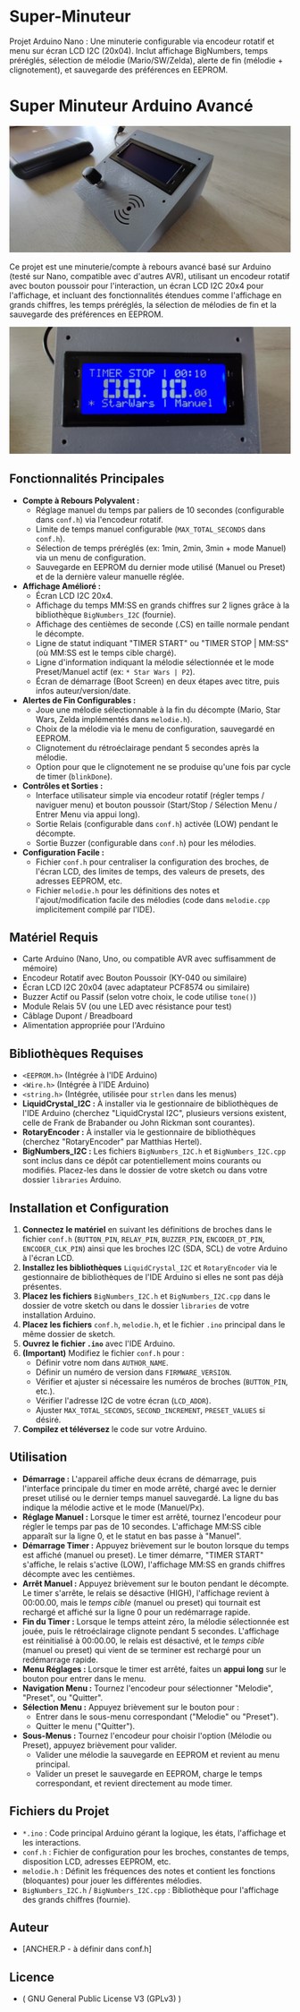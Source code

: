 # Super-Minuteur
Projet Arduino Nano : Une minuterie configurable via encodeur rotatif et menu sur écran LCD I2C (20x04). Inclut affichage BigNumbers, temps préréglés, sélection de mélodie (Mario/SW/Zelda), alerte de fin (mélodie + clignotement), et sauvegarde des préférences en EEPROM.
# Super Minuteur Arduino Avancé

![Super Minuteur Biotier](./images/IMG_20250426_120038.jpg)

Ce projet est une minuterie/compte à rebours avancé basé sur Arduino (testé sur Nano, compatible avec d'autres AVR), utilisant un encodeur rotatif avec bouton poussoir pour l'interaction, un écran LCD I2C 20x4 pour l'affichage, et incluant des fonctionnalités étendues comme l'affichage en grands chiffres, les temps préréglés, la sélection de mélodies de fin et la sauvegarde des préférences en EEPROM.

![Super Minuteur Ecran](./images/IMG_20250426_120127.jpg)

## Fonctionnalités Principales

* **Compte à Rebours Polyvalent :**
    * Réglage manuel du temps par paliers de 10 secondes (configurable dans `conf.h`) via l'encodeur rotatif.
    * Limite de temps manuel configurable (`MAX_TOTAL_SECONDS` dans `conf.h`).
    * Sélection de temps préréglés (ex: 1min, 2min, 3min + mode Manuel) via un menu de configuration.
    * Sauvegarde en EEPROM du dernier mode utilisé (Manuel ou Preset) et de la dernière valeur manuelle réglée.
* **Affichage Amélioré :**
    * Écran LCD I2C 20x4.
    * Affichage du temps MM:SS en grands chiffres sur 2 lignes grâce à la bibliothèque `BigNumbers_I2C` (fournie).
    * Affichage des centièmes de seconde (.CS) en taille normale pendant le décompte.
    * Ligne de statut indiquant "TIMER START" ou "TIMER STOP | MM:SS" (où MM:SS est le temps cible chargé).
    * Ligne d'information indiquant la mélodie sélectionnée et le mode Preset/Manuel actif (ex: `* Star Wars | P2`).
    * Écran de démarrage (Boot Screen) en deux étapes avec titre, puis infos auteur/version/date.
* **Alertes de Fin Configurables :**
    * Joue une mélodie sélectionnable à la fin du décompte (Mario, Star Wars, Zelda implémentés dans `melodie.h`).
    * Choix de la mélodie via le menu de configuration, sauvegardé en EEPROM.
    * Clignotement du rétroéclairage pendant 5 secondes après la mélodie.
    * Option pour que le clignotement ne se produise qu'une fois par cycle de timer (`blinkDone`).
* **Contrôles et Sorties :**
    * Interface utilisateur simple via encodeur rotatif (régler temps / naviguer menu) et bouton poussoir (Start/Stop / Sélection Menu / Entrer Menu via appui long).
    * Sortie Relais (configurable dans `conf.h`) activée (LOW) pendant le décompte.
    * Sortie Buzzer (configurable dans `conf.h`) pour les mélodies.
* **Configuration Facile :**
    * Fichier `conf.h` pour centraliser la configuration des broches, de l'écran LCD, des limites de temps, des valeurs de presets, des adresses EEPROM, etc.
    * Fichier `melodie.h` pour les définitions des notes et l'ajout/modification facile des mélodies (code dans `melodie.cpp` implicitement compilé par l'IDE).

## Matériel Requis

* Carte Arduino (Nano, Uno, ou compatible AVR avec suffisamment de mémoire)
* Encodeur Rotatif avec Bouton Poussoir (KY-040 ou similaire)
* Écran LCD I2C 20x04 (avec adaptateur PCF8574 ou similaire)
* Buzzer Actif ou Passif (selon votre choix, le code utilise `tone()`)
* Module Relais 5V (ou une LED avec résistance pour test)
* Câblage Dupont / Breadboard
* Alimentation appropriée pour l'Arduino

## Bibliothèques Requises

* `<EEPROM.h>` (Intégrée à l'IDE Arduino)
* `<Wire.h>` (Intégrée à l'IDE Arduino)
* `<string.h>` (Intégrée, utilisée pour `strlen` dans les menus)
* **LiquidCrystal_I2C :** À installer via le gestionnaire de bibliothèques de l'IDE Arduino (cherchez "LiquidCrystal I2C", plusieurs versions existent, celle de Frank de Brabander ou John Rickman sont courantes).
* **RotaryEncoder :** À installer via le gestionnaire de bibliothèques (cherchez "RotaryEncoder" par Matthias Hertel).
* **BigNumbers_I2C :** Les fichiers `BigNumbers_I2C.h` et `BigNumbers_I2C.cpp` sont inclus dans ce dépôt car potentiellement moins courants ou modifiés. Placez-les dans le dossier de votre sketch ou dans votre dossier `libraries` Arduino.

## Installation et Configuration

1.  **Connectez le matériel** en suivant les définitions de broches dans le fichier `conf.h` (`BUTTON_PIN`, `RELAY_PIN`, `BUZZER_PIN`, `ENCODER_DT_PIN`, `ENCODER_CLK_PIN`) ainsi que les broches I2C (SDA, SCL) de votre Arduino à l'écran LCD.
2.  **Installez les bibliothèques** `LiquidCrystal_I2C` et `RotaryEncoder` via le gestionnaire de bibliothèques de l'IDE Arduino si elles ne sont pas déjà présentes.
3.  **Placez les fichiers** `BigNumbers_I2C.h` et `BigNumbers_I2C.cpp` dans le dossier de votre sketch ou dans le dossier `libraries` de votre installation Arduino.
4.  **Placez les fichiers** `conf.h`, `melodie.h`, et le fichier `.ino` principal dans le même dossier de sketch.
5.  **Ouvrez le fichier `.ino`** avec l'IDE Arduino.
6.  **(Important)** Modifiez le fichier `conf.h` pour :
    * Définir votre nom dans `AUTHOR_NAME`.
    * Définir un numéro de version dans `FIRMWARE_VERSION`.
    * Vérifier et ajuster si nécessaire les numéros de broches (`BUTTON_PIN`, etc.).
    * Vérifier l'adresse I2C de votre écran (`LCD_ADDR`).
    * Ajuster `MAX_TOTAL_SECONDS`, `SECOND_INCREMENT`, `PRESET_VALUES` si désiré.
7.  **Compilez et téléversez** le code sur votre Arduino.

## Utilisation

* **Démarrage :** L'appareil affiche deux écrans de démarrage, puis l'interface principale du timer en mode arrêté, chargé avec le dernier preset utilisé ou le dernier temps manuel sauvegardé. La ligne du bas indique la mélodie active et le mode (Manuel/Px).
* **Réglage Manuel :** Lorsque le timer est arrêté, tournez l'encodeur pour régler le temps par pas de 10 secondes. L'affichage MM:SS cible apparaît sur la ligne 0, et le statut en bas passe à "Manuel".
* **Démarrage Timer :** Appuyez brièvement sur le bouton lorsque du temps est affiché (manuel ou preset). Le timer démarre, "TIMER START" s'affiche, le relais s'active (LOW), l'affichage MM:SS en grands chiffres décompte avec les centièmes.
* **Arrêt Manuel :** Appuyez brièvement sur le bouton pendant le décompte. Le timer s'arrête, le relais se désactive (HIGH), l'affichage revient à 00:00.00, mais le *temps cible* (manuel ou preset) qui tournait est rechargé et affiché sur la ligne 0 pour un redémarrage rapide.
* **Fin du Timer :** Lorsque le temps atteint zéro, la mélodie sélectionnée est jouée, puis le rétroéclairage clignote pendant 5 secondes. L'affichage est réinitialisé à 00:00.00, le relais est désactivé, et le *temps cible* (manuel ou preset) qui vient de se terminer est rechargé pour un redémarrage rapide.
* **Menu Réglages :** Lorsque le timer est arrêté, faites un **appui long** sur le bouton pour entrer dans le menu.
* **Navigation Menu :** Tournez l'encodeur pour sélectionner "Melodie", "Preset", ou "Quitter".
* **Sélection Menu :** Appuyez brièvement sur le bouton pour :
    * Entrer dans le sous-menu correspondant ("Melodie" ou "Preset").
    * Quitter le menu ("Quitter").
* **Sous-Menus :** Tournez l'encodeur pour choisir l'option (Mélodie ou Preset), appuyez brièvement pour valider.
    * Valider une mélodie la sauvegarde en EEPROM et revient au menu principal.
    * Valider un preset le sauvegarde en EEPROM, charge le temps correspondant, et revient directement au mode timer.

## Fichiers du Projet

* `*.ino` : Code principal Arduino gérant la logique, les états, l'affichage et les interactions.
* `conf.h` : Fichier de configuration pour les broches, constantes de temps, disposition LCD, adresses EEPROM, etc.
* `melodie.h` : Définit les fréquences des notes et contient les fonctions (bloquantes) pour jouer les différentes mélodies.
* `BigNumbers_I2C.h` / `BigNumbers_I2C.cpp` : Bibliothèque pour l'affichage des grands chiffres (fournie).

## Auteur

* [ANCHER.P - à définir dans conf.h]

## Licence

* ( GNU General Public License V3 (GPLv3) )
